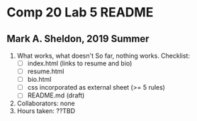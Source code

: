 #  Comp 20 Lab 5 README
## Mark A. Sheldon, 2019 Summer

1. What works, what doesn't
   So far, nothing works.  Checklist:
   - [ ] index.html (links to resume and bio)
   - [ ] resume.html
   - [ ] bio.html
   - [ ] css incorporated as external sheet (>= 5 rules)
   - [ ] README.md (draft)

2. Collaborators:  none
3. Hours taken:  ??TBD


